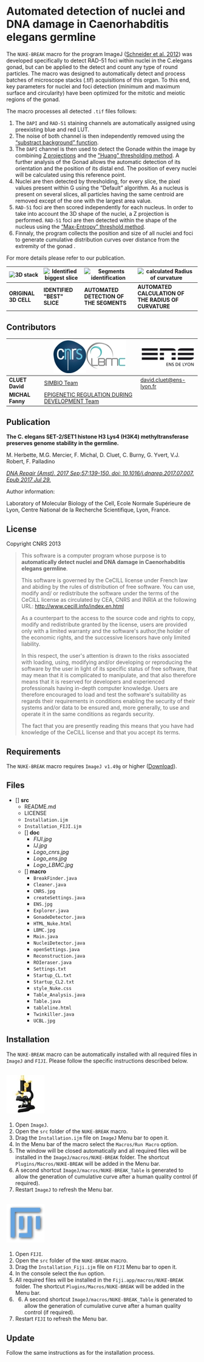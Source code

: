 Automated detection of nuclei and DNA damage in Caenorhabditis elegans germline
===

The `NUKE-BREAK` macro for the program ImageJ ([Schneider et al. 2012](https://www.ncbi.nlm.nih.gov/pmc/articles/PMC5554542/)) was developed specifically to detect RAD-51 foci within nuclei in the C.elegans gonad, but can be applied to the detect and count any type of round particles. The macro was designed to automatically detect and process batches of microscope stacks (.tif) acquisitions of this organ. To this end, key parameters for nuclei and foci detection (minimum and maximum surface and circularity) have been optimized for the mitotic and meiotic regions of the gonad.


The macro processes all detected `.tif` files follows:
1. The `DAPI` and `RAD-51` staining channels are automatically assigned using preexisting blue and red LUT.
2. The noise of both channel is then independently removed using the [“substract background” function](http://ieeexplore.ieee.org/document/1654163/?reload=true).
3. The `DAPI` channel is then used to detect the Gonade within the image by combining [Z projections](https://www.biotechniques.com/biotechniques/BiotechniquesJournal/supplements/2007/July/ImageJ-for-microscopy/biotechniques-42894.html) and the ["Huang" thresholding method](https://pdfs.semanticscholar.org/8906/64d6e7861253bd8c36d0e9079f96c9f22d67.pdf). A further analysis of the Gonad allows the automatic detection of its orientation and the position of its distal end. The position of every nuclei will be calculated using this reference point.
4. Nuclei are then detected by thresholding, for every slice, the pixel values present within G using the “Default” algorithm. As a nucleus is present on several slices, all particles having the same centroid are removed except of the one with the largest area value.
5. `RAD-51` foci are then scored independently for each nucleus. In order to take into account the 3D shape of the nuclei, a Z projection is performed. `RAD-51` foci are then detected within the shape of the nucleus using the [“Max-Entropy” threshold method](https://www.sciencedirect.com/science/article/pii/0734189X85901252).
6. Finnaly, the program collects the position and size of all nuclei and foci to generate cumulative distribution curves over distance from the extremity of the gonad .

For more details please refer to our publication.

|![3D stack](src/doc/3D.jpg)|![Identified biggest slice](src/doc/Slice.jpg)|![Segments identification](src/doc/Identification.jpg)|![calculated Radius of curvature](src/doc/Segment.jpg)
|-------------------------------------|-----------------------------------|-----------------------------------|-----------------------------------|
|**ORIGINAL 3D CELL**   |**IDENTIFIED "BEST" SLICE**   |**AUTOMATED DETECTION OF THE SEGMENTS**   |**AUTOMATED CALCULATION OF THE RADIUS OF CURVATURE**   |

**Contributors**
--

||![CNRS Logo](src/doc/Logo_cnrs.jpg)![LBMC Logo](src/doc/Logo_LBMC.jpg)|![ENS Logo](src/doc/Logo_ens.jpg) |
|-----------------------------|------------|------------|
|**CLUET David**|[SIMBIO Team](http://www.ens-lyon.fr/LBMC/equipes/simbio/home?set_language=en&cl=en)|[david.cluet@ens-lyon.fr](david.cluet@ens-lyon.fr)|
|**MICHAL Fanny**|[EPIGENETIC REGULATION DURING DEVELOPMENT Team](http://www.ens-lyon.fr/LBMC/equipes/EpiDev)     | |


**Publication**
--


**The C. elegans SET-2/SET1 histone H3 Lys4 (H3K4) methyltransferase preserves genome stability in the germline.**

M. Herbette, M.G. Mercier, F. Michal, D. Cluet, C. Burny, G. Yvert, V.J. Robert, F. Palladino


[*DNA Repair (Amst). 2017 Sep;57:139-150. doi: 10.1016/j.dnarep.2017.07.007. Epub 2017 Jul 29.*](https://www.sciencedirect.com/science/article/pii/S1568786417302707?via%3Dihub)

Author information:

Laboratory of Molecular Biology of the Cell, Ecole Normale Supérieure de Lyon,
Centre National de la Recherche Scientifique, Lyon, France.




License
--

Copyright CNRS 2013


>This software is a computer program whose purpose is to **automatically detect nuclei and DNA damage in Caenorhabditis elegans germline**.
>
>This software is governed by the CeCILL  license under French law and abiding
by the rules of distribution of free software. You can use, modify and/ or
redistribute the software under the terms of the CeCILL license as circulated
by CEA, CNRS and INRIA at the following URL:
http://www.cecill.info/index.en.html
>
>As a counterpart to the access to the source code and  rights to copy, modify
and redistribute granted by the license, users are provided only with a limited
warranty  and the software's author,the holder of the economic rights, and the
successive licensors have only limited liability.
>
>In this respect, the user's attention is drawn to the risks associated with
loading, using, modifying and/or developing or reproducing the software by the
user in light of its specific status of free software, that may mean  that it
is complicated to manipulate, and that also therefore means  that it is
reserved for developers  and  experienced professionals having in-depth
computer knowledge. Users are therefore encouraged to load and test the
software's suitability as regards their requirements in conditions enabling
the security of their systems and/or data to be ensured and, more generally,
to use and operate it in the same conditions as regards security.
>
>The fact that you are presently reading this means that you have had knowledge
of the CeCILL license and that you accept its terms.


**Requirements**
--
The `NUKE-BREAK` macro requires `ImageJ v1.49g` or higher ([Download](https://imagej.nih.gov/ij/download.html)).



**Files**
--
- [] **src**
    - README.md
    - LICENSE
    - `Installation.ijm`
    - `Installation_FIJI.ijm`
    - [] **doc**
        - *FIJI.jpg*
        - *IJ.jpg*
        - *Logo_cnrs.jpg*
        - *Logo_ens.jpg*
        - *Logo_LBMC.jpg*
    - [] **macro**
        - `BreakFinder.java`
        - `Cleaner.java`
        - `CNRS.jpg`
        - `createSettings.java`
        - `ENS.jpg`
        - `Explorer.java`
        - `GonadeDetector.java`
        - `HTML_Nuke.html`
        - `LBMC.jpg`
        - `Main.java`
        - `NucleiDetector.java`
        - `openSettings.java`
        - `Reconstruction.java`
        - `ROIeraser.java`
        - `Settings.txt`
        - `Startup_CL.txt`
        - `Startup_CL2.txt`
        - `style_Nuke.css`
        - `Table_Analysis.java`
        - `Table.java`
        - `tableline.html`
        - `Twinkiller.java`
        - `UCBL.jpg`


**Installation**
--
The `NUKE-BREAK` macro can be automatically installed with all required files in `ImageJ` and `FIJI`. Please follow the specific instructions described below.


![ImageJ Logo](src/doc/IJ.jpg)
---
1. Open `ImageJ`.
2. Open the `src` folder of the `NUKE-BREAK` macro.
3. Drag the `Installation.ijm` file on `ImageJ` Menu bar to open it.
4. In the Menu bar of the macro select the `Macros/Run Macro` option.
5. The window will be closed automatically and all required files will be installed in the `ImageJ/macros/NUKE-BREAK` folder. The shortcut `Plugins/Macros/NUKE-BREAK` will be added in the Menu bar.
6. A second shortcut `ImageJ/macros/NUKE-BREAK_Table` is generated to allow the generation of cumulative curve after a human quality control (if required).
7. Restart `ImageJ` to refresh the Menu bar.


![FIJI Logo](src/doc/FIJI.jpg)
---
1. Open `FIJI`.
2. Open the `src` folder of the `NUKE-BREAK` macro.
3. Drag the `Installation_Fiji.ijm` file on `FIJI` Menu bar to open it.
4. In the console select the `Run` option.
5. All required files will be installed in the `Fiji.app/macros/NUKE-BREAK` folder. The shortcut `Plugins/Macros/NUKE-BREAK` will be added in the Menu bar.
6. 6. A second shortcut `ImageJ/macros/NUKE-BREAK_Table` is generated to allow the generation of cumulative curve after a human quality control (if required).
7. Restart `FIJI` to refresh the Menu bar.


**Update**
---
Follow the same instructions as for the installation process.

